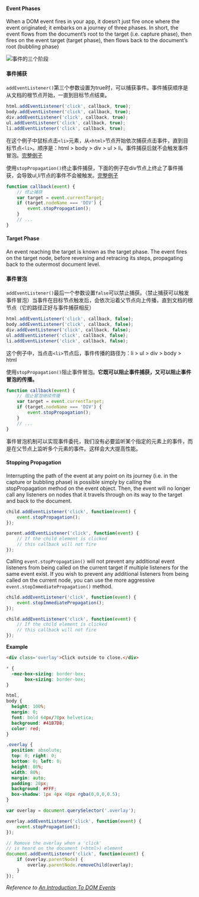 #### Event Phases

When a DOM event fires in your app, it doesn’t just fire once where the event originated; it embarks on a journey of three phases. In short, the event flows from the document’s root to the target (i.e. capture phase), then fires on the event target (target phase), then flows back to the document’s root (bubbling phase)

![事件的三个阶段](http://media.mediatemple.netdna-cdn.com/wp-content/uploads/2013/10/eventflow.png)

#### 事件捕获

`addEventListener()`第三个参数设置为true时，可以捕获事件。事件捕获顺序是从文档的根节点开始，一直到目标节点结束。

```javascript
html.addEventListener('click', callback, true);
body.addEventListener('click', callback, true);
div.addEventListener('click', callback, true);
ul.addEventListener('click', callback, true);
li.addEventListener('click', callback, true);
```

在这个例子中鼠标点击`<li>`元素，从`<html>`节点开始依次捕获点击事件，直到目标节点`<li>`。顺序是：html > body > div > ul > li。事件捕获后就不会触发事件冒泡。[完整例子](http://jsbin.com/rijuko/edit?html,js)

使用`stopPropagation()`终止事件捕获，下面的例子在div节点上终止了事件捕获，会导致ul,li节点的事件不会被触发。[完整例子](http://jsbin.com/yocahe/edit?html,js)

```javascript
function callback(event) {
    // 终止捕获
    var target = event.currentTarget;
    if (target.nodeName === 'DIV') {
        event.stopPropagation();
    }
    // ...
}
```

#### Target Phase

An event reaching the target is known as the target phase. The event fires on the target node, before reversing and retracing its steps, propagating back to the outermost document level.

#### 事件冒泡

`addEventListener()`最后一个参数设置`false`可以禁止捕获。（禁止捕获可以触发事件冒泡）当事件在目标节点触发后，会依次沿着父节点向上传播，直到文档的根节点（它的路径正好与事件捕获相反）

```javascript
html.addEventListener('click', callback, false);
body.addEventListener('click', callback, false);
div.addEventListener('click', callback, false);
ul.addEventListener('click', callback, false);
li.addEventListener('click', callback, false);
```

这个例子中，当点击`<li>`节点后，事件传播的路径为：li > ul > div > body > html

使用`stopPropagation()`阻止事件冒泡。**它既可以阻止事件捕获，又可以阻止事件冒泡的传播。**

```javascript
function callback(event) {
    // 阻止冒泡继续传播
    var target = event.currentTarget;
    if (target.nodeName === 'DIV') {
        event.stopPropagation();
    }
    // ...
}
```

事件冒泡机制可以实现事件委托，我们没有必要监听某个指定的元素上的事件，而是在父节点上监听多个元素的事件。这样会大大提高性能。

#### Stopping Propagation

Interrupting the path of the event at any point on its journey (i.e. in the capture or bubbling phase) is possible simply by calling the stopPropagation method on the event object. Then, the event will no longer call any listeners on nodes that it travels through on its way to the target and back to the document.

```javascript
child.addEventListener('click', function(event) {
    event.stopPropagation();
});

parent.addEventListener('click', function(event) {
    // If the child element is clicked
    // this callback will not fire
});
```
Calling `event.stopPropagation()` will not prevent any additional event listeners from being called on the current target if multiple listeners for the same event exist. If you wish to prevent any additional listeners from being called on the current node, you can use the more aggressive `event.stopImmediatePropagation()` method.

```javascript
child.addEventListener('click', function(event) {
    event.stopImmediatePropagation();
});

child.addEventListener('click', function(event) {
    // If the child element is clicked
    // this callback will not fire
});
```

**Example**

```html
<div class='overlay'>Click outside to close.</div>
```

```css
* {
  -moz-box-sizing: border-box;
       box-sizing: border-box;
}

html,
body {
  height: 100%;
  margin: 0;
  font: bold 64px/70px helvetica;
  background: #41B7D8;
  color: red;
}

.overlay {
  position: absolute;
  top: 0; right: 0;
  bottom: 0; left: 0;
  height: 80%;
  width: 80%;
  margin: auto;
  padding: 20px;
  background: #FFF;
  box-shadow: 1px 4px 40px rgba(0,0,0,0.5);
}
```

```javascript
var overlay = document.querySelector('.overlay');

overlay.addEventListener('click', function(event) {
    event.stopPropagation();
});

// Remove the overlay when a 'click'
// is heard on the document (<html>) element
document.addEventListener('click', function(event) {
    if (overlay.parentNode) {
        overlay.parentNode.removeChild(overlay);
    }
});
```

*Reference to [An Introduction To DOM Events](http://www.smashingmagazine.com/2013/11/12/an-introduction-to-dom-events/)*
